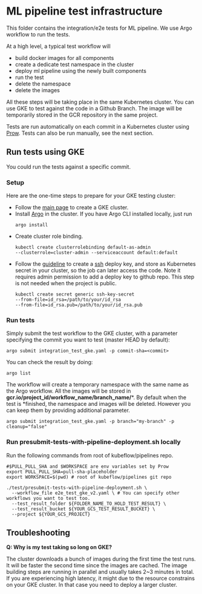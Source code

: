 # ML pipeline test infrastructure

This folder contains the integration/e2e tests for ML pipeline. We use Argo workflow to run the tests.

At a high level, a typical test workflow will

- build docker images for all components
- create a dedicate test namespace in the cluster 
- deploy ml pipeline using the newly built components
- run the test
- delete the namespace
- delete the images

All these steps will be taking place in the same Kubernetes cluster. 
You can use GKE to test against the code in a Github Branch. The image will be temporarily stored in the GCR repository in the same project.

Tests are run automatically on each commit in a Kubernetes cluster using
[Prow](https://github.com/kubernetes/test-infra/tree/master/prow).
Tests can also be run manually, see the next section.

## Run tests using GKE

You could run the tests against a specific commit.

### Setup

Here are the one-time steps to prepare for your GKE testing cluster:
- Follow the [main page](https://github.com/kubeflow/pipelines#setup-gke) to
create a GKE cluster.
- Install [Argo](https://github.com/argoproj/argo/blob/master/demo.md#argo-v20-getting-started)
in the cluster. If you have Argo CLI installed locally, just run
  ```
  argo install
  ```
- Create cluster role binding.
  ```
  kubectl create clusterrolebinding default-as-admin
  --clusterrole=cluster-admin --serviceaccount default:default
  ```
- Follow the
[guideline](https://developer.github.com/v3/guides/managing-deploy-keys/) to
create a
[ssh](https://help.github.com/articles/generating-a-new-ssh-key-and-adding-it-to-the-ssh-agent/)
deploy key, and store as Kubernetes secret in your cluster, so the job can
later access the code. Note it requires admin permission to add a deploy key
to github repo. This step is not needed when the project is public.
  ```
  kubectl create secret generic ssh-key-secret
  --from-file=id_rsa=/path/to/your/id_rsa
  --from-file=id_rsa.pub=/path/to/your/id_rsa.pub
  ```

### Run tests
Simply submit the test workflow to the GKE cluster, with a parameter
specifying the commit you want to test (master HEAD by default):
```
argo submit integration_test_gke.yaml -p commit-sha=<commit>
```
You can check the result by doing:
```
argo list
```
The workflow will create a temporary namespace with the same name as the Argo
workflow. All the images will be stored in
**gcr.io/project_id/workflow_name/branch_name/***. By default when the test is
*finished, the namespace and images will be deleted.
However you can keep them by providing additional parameter. 
```
argo submit integration_test_gke.yaml -p branch="my-branch" -p cleanup="false"
```

### Run presubmit-tests-with-pipeline-deployment.sh locally

Run the following commands from root of kubeflow/pipelines repo.
```
#$PULL_PULL_SHA and $WORKSPACE are env variables set by Prow
export PULL_PULL_SHA=pull-sha-placeholder
export WORKSPACE=$(pwd) # root of kubeflow/pipelines git repo

./test/presubmit-tests-with-pipeline-deployment.sh \
  --workflow_file e2e_test_gke_v2.yaml \ # You can specify other workflows you want to test too.
  --test_result_folder ${FOLDER_NAME_TO_HOLD_TEST_RESULT} \
  --test_result_bucket ${YOUR_GCS_TEST_RESULT_BUCKET} \
  --project ${YOUR_GCS_PROJECT}
```

## Troubleshooting

**Q: Why is my test taking so long on GKE?**

The cluster downloads a bunch of images during the first time the test runs. It will be faster the second time since the images are cached.
The image building steps are running in parallel and usually takes 2~3 minutes in total. If you are experiencing high latency, it might due to the resource constrains
on your GKE cluster. In that case you need to deploy a larger cluster. 
